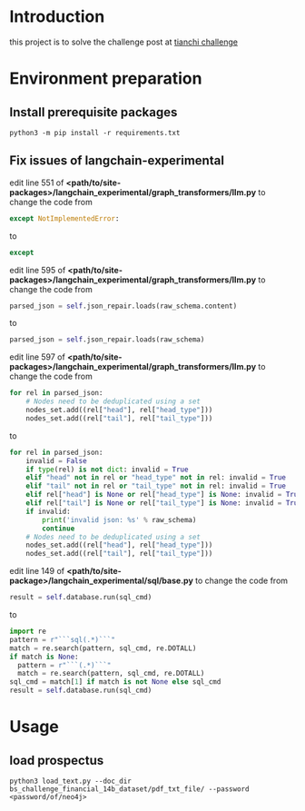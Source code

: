# Introduction

this project is to solve the challenge post at [tianchi challenge](https://tianchi.aliyun.com/competition/entrance/532164)

# Environment preparation

## Install prerequisite packages

```shell
python3 -m pip install -r requirements.txt
```

## Fix issues of langchain-experimental

edit line 551 of **<path/to/site-packages>/langchain_experimental/graph_transformers/llm.py** to change the code from

```python
except NotImplementedError:
```

to

```python
except
```

edit line 595 of **<path/to/site-packages>/langchain_experimental/graph_transformers/llm.py** to change the code from

```python
parsed_json = self.json_repair.loads(raw_schema.content)
```

to

```python
parsed_json = self.json_repair.loads(raw_schema)
```

edit line 597 of **<path/to/site-packages>/langchain_experimental/graph_transformers/llm.py** to change the code from

```python
for rel in parsed_json:
    # Nodes need to be deduplicated using a set
    nodes_set.add((rel["head"], rel["head_type"]))
    nodes_set.add((rel["tail"], rel["tail_type"]))
```

to

```python
for rel in parsed_json:
    invalid = False
    if type(rel) is not dict: invalid = True
    elif "head" not in rel or "head_type" not in rel: invalid = True
    elif "tail" not in rel or "tail_type" not in rel: invalid = True
    elif rel["head"] is None or rel["head_type"] is None: invalid = True
    elif rel["tail"] is None or rel["tail_type"] is None: invalid = True
    if invalid:
        print('invalid json: %s' % raw_schema)
        continue
    # Nodes need to be deduplicated using a set 
    nodes_set.add((rel["head"], rel["head_type"]))
    nodes_set.add((rel["tail"], rel["tail_type"]))
```

edit line 149 of **<path/to/site-package>/langchain_experimental/sql/base.py** to change the code from

```python
result = self.database.run(sql_cmd)
```

to
```python
import re
pattern = r"```sql(.*)```"
match = re.search(pattern, sql_cmd, re.DOTALL)
if match is None:
  pattern = r"```(.*)```"
  match = re.search(pattern, sql_cmd, re.DOTALL)
sql_cmd = match[1] if match is not None else sql_cmd
result = self.database.run(sql_cmd)
```

# Usage

## load prospectus

```shell
python3 load_text.py --doc_dir bs_challenge_financial_14b_dataset/pdf_txt_file/ --password <password/of/neo4j>
```


